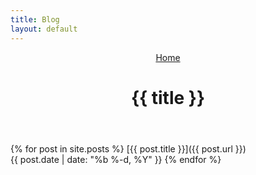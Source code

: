 ```yaml
---
title: Blog
layout: default
---
```


<header>
<nav>
  <a href="/">Home</a>
</nav>
  <h1>{{ title }}</h1>
</header>

{% for post in site.posts %}
  [{{ post.title }}]({{ post.url }})  
  {{ post.date | date: "%b %-d, %Y" }}
{% endfor %}
